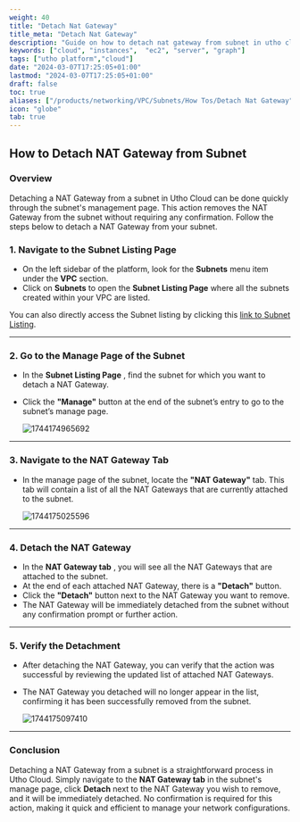 ```yaml
---
weight: 40
title: "Detach Nat Gateway"
title_meta: "Detach Nat Gateway"
description: "Guide on how to detach nat gateway from subnet in utho cloud platform"
keywords: ["cloud", "instances",  "ec2", "server", "graph"]
tags: ["utho platform","cloud"]
date: "2024-03-07T17:25:05+01:00"
lastmod: "2024-03-07T17:25:05+01:00"
draft: false
toc: true
aliases: ["/products/networking/VPC/Subnets/How Tos/Detach Nat Gateway"]
icon: "globe"
tab: true
---
```



## **How to Detach NAT Gateway from Subnet**

### **Overview**

Detaching a NAT Gateway from a subnet in Utho Cloud can be done quickly through the subnet's management page. This action removes the NAT Gateway from the subnet without requiring any confirmation. Follow the steps below to detach a NAT Gateway from your subnet.

### **1. Navigate to the Subnet Listing Page**

* On the left sidebar of the platform, look for the **Subnets** menu item under the **VPC** section.
* Click on **Subnets** to open the **Subnet Listing Page** where all the subnets created within your VPC are listed.

You can also directly access the Subnet listing by clicking this [link to Subnet Listing](https://console.utho.com/vpc/subnets "Subnets Listing Page").

---

### **2. Go to the Manage Page of the Subnet**

* In the  **Subnet Listing Page** , find the subnet for which you want to detach a NAT Gateway.
* Click the **"Manage"** button at the end of the subnet’s entry to go to the subnet’s manage page.

  ![1744174965692](image/index/1744174965692.png)

---

### **3. Navigate to the NAT Gateway Tab**

* In the manage page of the subnet, locate the **"NAT Gateway"** tab. This tab will contain a list of all the NAT Gateways that are currently attached to the subnet.

  ![1744175025596](image/index/1744175025596.png)

---

### **4. Detach the NAT Gateway**

* In the  **NAT Gateway tab** , you will see all the NAT Gateways that are attached to the subnet.
* At the end of each attached NAT Gateway, there is a **"Detach"** button.
* Click the **"Detach"** button next to the NAT Gateway you want to remove.
* The NAT Gateway will be immediately detached from the subnet without any confirmation prompt or further action.

---

### **5. Verify the Detachment**

* After detaching the NAT Gateway, you can verify that the action was successful by reviewing the updated list of attached NAT Gateways.
* The NAT Gateway you detached will no longer appear in the list, confirming it has been successfully removed from the subnet.

  ![1744175097410](image/index/1744175097410.png)

---

### **Conclusion**

Detaching a NAT Gateway from a subnet is a straightforward process in Utho Cloud. Simply navigate to the **NAT Gateway tab** in the subnet's manage page, click **Detach** next to the NAT Gateway you wish to remove, and it will be immediately detached. No confirmation is required for this action, making it quick and efficient to manage your network configurations.
